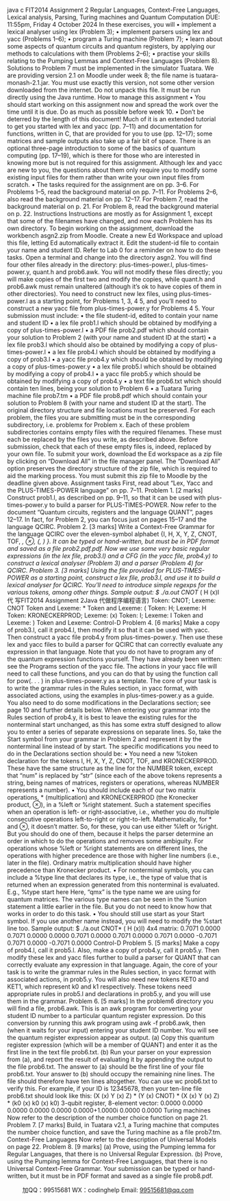 java c
FIT2014
Assignment 2
Regular Languages, Context-Free Languages, Lexical analysis, Parsing, Turing machines and Quantum Computation
DUE: 11:55pm, Friday 4 October 2024
In these exercises, you will
• implement a lexical analyser using lex (Problem 3);
• implement parsers using lex and yacc (Problems 1–6);
• program a Turing machine (Problem 7);
• learn about some aspects of quantum circuits and quantum registers, by applying our methods to calculations with them (Problems 2–6);
• practise your skills relating to the Pumping Lemmas and Context-Free Languages (Problem 8).
Solutions to Problem 7 must be implemented in the simulator Tuatara. We are providing version 2.1 on Moodle under week 8; the file name is tuatara-monash-2.1.jar. You must use exactly this version, not some other version downloaded from the internet. Do not unpack this file. It must be run directly using the Java runtime.
How to manage this assignment
• You should start working on this assignment now and spread the work over the time until it is due. Do as much as possible before week 10.
• Don’t be deterred by the length of this document! Much of it is an extended tutorial to get you started with lex and yacc (pp. 7–11) and documentation for functions, written in C, that are provided for you to use (pp. 12–17); some matrices and sample outputs also take up a fair bit of space. There is an optional three-page introduction to some of the basics of quantum computing (pp. 17–19), which is there for those who are interested in knowing more but is not required for this assignment. Although lex and yacc are new to you, the questions about them only require you to modify some existing input files for them rather than write your own input files from scratch.
• The tasks required for the assignment are on pp. 3–6.
For Problems 1–5, read the background material on pp. 7–11.
For Problems 2–6, also read the background material on pp. 12–17.
For Problem 7, read the background material on p. 21.
For Problem 8, read the background material on p. 22.
Instructions
Instructions are mostly as for Assignment 1, except that some of the filenames have changed, and now each Problem has its own directory. To begin working on the assignment, download the workbench asgn2.zip from Moodle. Create a new Ed Workspace and upload this file, letting Ed automatically extract it. Edit the student-id file to contain your name and student ID. Refer to Lab 0 for a reminder on how to do these tasks.
Open a terminal and change into the directory asgn2. You will find four other files already in the directory: plus-times-power.l, plus-times-power.y, quant.h and prob6.awk. You will not modify these files directly; you will make copies of the first two and modify the copies, while quant.h and prob6.awk must remain unaltered (although it’s ok to have copies of them in other directories).
You need to construct new lex files, using plus-times-power.l as a starting point, for Problems 1, 3, 4  5, and you’ll need to construct a new yacc file from plus-times-power.y for Problems 4  5. Your submission must include:
• the file student-id, edited to contain your name and student ID
• a lex file prob1.l which should be obtained by modifying a copy of plus-times-power.l
• a PDF file prob2.pdf which should contain your solution to Problem 2 (with your name and student ID at the start)
• a lex file prob3.l which should also be obtained by modifying a copy of plus-times-power.l
• a lex file prob4.l which should be obtained by modifying a copy of prob3.l
• a yacc file prob4.y which should be obtained by modifying a copy of plus-times-power.y
• a lex file prob5.l which should be obtained by modifying a copy of prob4.l
• a yacc file prob5.y which should be obtained by modifying a copy of prob4.y
• a text file prob6.txt which should contain ten lines, being your solution to Problem 6
• a Tuatara Turing machine file prob7.tm
• a PDF file prob8.pdf which should contain your solution to Problem 8 (with your name and student ID at the start).
The original directory structure and file locations must be preserved. For each problem, the files you are submitting must be in the corresponding subdirectory, i.e. problemx for Problem x. Each of these problem subdirectories contains empty files with the required filenames. These must each be replaced by the files you write, as described above. Before submission, check that each of these empty files is, indeed, replaced by your own file.
To submit your work, download the Ed workspace as a zip file by clicking on “Download All” in the file manager panel. The “Download All” option preserves the directory structure of the zip file, which is required to aid the marking process. You must submit this zip file to Moodle by the deadline given above.
Assignment tasks
First, read about “Lex, Yacc and the PLUS-TIMES-POWER language” on pp. 7–11.
Problem 1. [2 marks]
Construct prob1.l, as described on pp. 9–11, so that it can be used with plus-times-power.y to build a parser for PLUS-TIMES-POWER.
Now refer to the document “Quantum circuits, registers and the language QUANT”, pages 12–17. In fact, for Problem 2, you can focus just on pages 15–17 and the language QCIRC.
Problem 2. [3 marks]
Write a Context-Free Grammar for the language QCIRC over the eleven-symbol alphabet {I, H, X, Y, Z, CNOT, TOF, *, ⊗, (, ) }. It can be typed or hand-written, but must be in PDF format and saved as a file prob2.pdf.pdf.
Now we use some very basic regular expressions (in the lex file, prob3.l) and a CFG (in the yacc file, prob4.y) to construct a lexical analyser (Problem 3) and a parser (Problem 4) for QCIRC.
Problem 3. [3 marks]
Using the file provided for PLUS-TIMES-POWER as a starting point, construct a lex file, prob3.l, and use it to build a lexical analyser for QCIRC.
You’ll need to introduce simple regexps for the various tokens, among other things.
Sample output:
$ ./a.out
CNOT* ( H (x)I代 写FIT2014 Assignment 2Java
代做程序编程语言)
Token: CNOT; Lexeme: CNOT
Token and Lexeme: *
Token and Lexeme: (
Token: H; Lexeme: H
Token: KRONECKERPROD; Lexeme: (x)
Token: I; Lexeme: I
Token and Lexeme: )
Token and Lexeme: 
Control-D
Problem 4. [6 marks]
Make a copy of prob3.l, call it prob4.l, then modify it so that it can be used with yacc. Then construct a yacc file prob4.y from plus-times-power.y. Then use these lex and yacc files to build a parser for QCIRC that can correctly evaluate any expression in that language.
Note that you do not have to program any of the quantum expression functions yourself. They have already been written: see the Programs section of the yacc file. The actions in your yacc file will need to call these functions, and you can do that by using the function call for pow(. . . ) in plus-times-power.y as a template.
The core of your task is to write the grammar rules in the Rules section, in yacc format, with associated actions, using the examples in plus-times-power.y as a guide. You also need to do some modifications in the Declarations section; see page 10 and further details below.
When entering your grammar into the Rules section of prob4.y, it is best to leave the existing rules for the nonterminal start unchanged, as this has some extra stuff designed to allow you to enter a series of separate expressions on separate lines. So, take the Start symbol from your grammar in Problem 2 and represent it by the nonterminal line instead of by start.
The specific modifications you need to do in the Declarations section should be:
• You need a new %token declaration for the tokens I, H, X, Y, Z, CNOT, TOF, and KRONECKERPROD. These have the same structure as the line for the NUMBER token, except that “num” is replaced by “str” (since each of the above tokens represents a string, being names of matrices, registers or operations, whereas NUMBER represents a number).
• You should include each of our two matrix operations, * (multiplication) and KRONECKERPROD (the Kronecker product, ⊗), in a %left or %right statement. Such a statement specifies when an operation is left- or right-associative, i.e., whether you do multiple consecutive operations left-to-right or right-to-left. Mathematically, for * and ⊗, it doesn’t matter. So, for these, you can use either %left or %right. But you should do one of them, because it helps the parser determine an order in which to do the operations and removes some ambiguity. For operations whose %left or %right statements are on different lines, the operations with higher precedence are those with higher line numbers (i.e., later in the file). Ordinary matrix multiplication should have higher precedence than Kronecker product.
• For nonterminal symbols, you can include a %type line that declares its type, i.e., the type of value that is returned when an expression generated from this nonterminal is evaluated. E.g.,
%type  start here
Here, “qmx” is the type name we are using for quantum matrices. The various type names can be seen in the %union statement a little earlier in the file. But you do not need to know how that works in order to do this task.
• You should still use start as your Start symbol. If you use another name instead, you will need to modify the %start line too.
Sample output:
$ ./a.out
CNOT* ( H (x)I)
4x4 matrix:
0.7071 0.0000 0.7071 0.0000
0.0000 0.7071 0.0000 0.7071
0.0000 0.7071 0.0000 -0.7071
0.7071 0.0000 -0.7071 0.0000
Control-D
Problem 5. [5 marks]
Make a copy of prob4.l, call it prob5.l. Also, make a copy of prob4.y, call it prob5.y. Then modify these lex and yacc files further to build a parser for QUANT that can correctly evaluate any expression in that language.
Again, the core of your task is to write the grammar rules in the Rules section, in yacc format with associated actions, in prob5.y. You will also need new tokens KET0 and KET1, which represent k0 and k1 respectively. These tokens need appropriate rules in prob5.l and declarations in prob5.y, and you will use them in the grammar.
Problem 6. [5 marks]
In the problem6 directory you will find a file, prob6.awk. This is an awk program for converting your student ID number to a particular quantum register expression.
Do this conversion by running this awk program using awk -f prob6.awk, then (when it waits for your input) entering your student ID number. You will see the quantum register expression appear as output.
(a) Copy this quantum register expression (which will be a member of QUANT) and enter it as the first line in the text file prob6.txt.
(b) Run your parser on your expression from (a), and report the result of evaluating it by appending the output to the file prob6.txt.
The answer to (a) should be the first line of your file prob6.txt. Your answer to (b) should occupy the remaining nine lines. The file should therefore have ten lines altogether. You can use wc prob6.txt to verify this.
For example, if your ID is 12345678, then your ten-line file prob6.txt should look like this:
(X (x) Y (x) Z) * (Y (x) CNOT) * (X (x) Y (x) Z) * (k0 (x) k0 (x) k0)
3-qubit register, 8-element vector:
0.0000
0.0000
0.0000
0.0000
0.0000
0.0000+1.0000i
0.0000
0.0000
Turing machines
Now refer to the description of the number choice function on page 21.
Problem 7. [7 marks]
Build, in Tuatara v2.1, a Turing machine that computes the number choice function, and save the Turing machine as a file prob7.tm.
Context-Free Languages
Now refer to the description of Universal Models on page 22.
Problem 8. [9 marks]
(a) Prove, using the Pumping lemma for Regular Languages, that there is no Universal Regular Expression.
(b) Prove, using the Pumping lemma for Context-Free Languages, that there is no Universal Context-Free Grammar.
Your submission can be typed or hand-written, but it must be in PDF format and saved as a single file prob8.pdf.





         
加QQ：99515681  WX：codinghelp  Email: 99515681@qq.com
